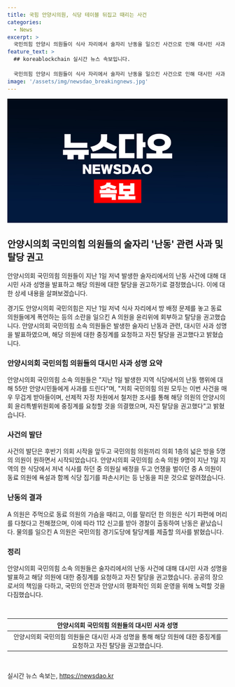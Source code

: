 ```yaml
---
title: 국힘 안양시의원, 식당 테이블 뒤집고 때리는 사건
categories:
  - News
excerpt: >
  국민의힘 안양시 의원들이 식사 자리에서 술자리 난동을 일으킨 사건으로 인해 대시민 사과 성명을 발표하고, 해당 의원에게 탈당을 권고했다. 이에 대해 국민의힘 안양시 의원 7명은 4일 오후 대시민에게 사과를 드리면서 해당 의원을 회부하고 탈당을 권고했다고 밝혔으며, 사건의 발단과 상세한 사고 경위도 공개했다. A 의원은 이에 대해 국민의힘 경기도당에 탈당계를 제출할 의사를 밝혔다. 이러한 사건으로 안양시 내외의 이목이 집중되는 가운데, 국민의힘 안양시 의회의 인적 분열과 관련된 이슈로 더 큰 관심이 쏠릴 것으로 보인다.
feature_text: >
  ## koreablockchain 실시간 뉴스 속보입니다.

  국민의힘 안양시 의원들이 식사 자리에서 술자리 난동을 일으킨 사건으로 인해 대시민 사과 성명을 발표하고, 해당 의원에게 탈당을 권고했다. 이에 대해 국민의힘 안양시 의원 7명은 4일 오후 대시민에게 사과를 드리면서 해당 의원을 회부하고 탈당을 권고했다고 밝혔으며, 사건의 발단과 상세한 사고 경위도 공개했다. A 의원은 이에 대해 국민의힘 경기도당에 탈당계를 제출할 의사를 밝혔다. 이러한 사건으로 안양시 내외의 이목이 집중되는 가운데, 국민의힘 안양시 의회의 인적 분열과 관련된 이슈로 더 큰 관심이 쏠릴 것으로 보인다.
image: '/assets/img/newsdao_breakingnews.jpg'
---
```


<p><img src="/assets/img/newsdao_breakingnews.jpg" alt="koreablockchain 속보" /></p>

<h2 data-ke-size="size26">안양시의회 국민의힘 의원들의 술자리 '난동' 관련 사과 및 탈당 권고</h2>

<p>안양시의회 국민의힘 의원들이 지난 1일 저녁 발생한 술자리에서의 난동 사건에 대해 대시민 사과 성명을 발표하고 해당 의원에 대한 탈당을 권고하기로 결정했습니다. 이에 대한 상세 내용을 살펴보겠습니다.</p>

<p data-ke-size="size16">경기도 안양시의회 국민의힘은 지난 1일 저녁 식사 자리에서 방 배정 문제를 놓고 동료 의원들에게 폭언하는 등의 소란을 일으킨 A 의원을 윤리위에 회부하고 탈당을 권고했습니다. 안양시의회 국민의힘 소속 의원들은 발생한 술자리 난동과 관련, 대시민 사과 성명을 발표하였으며, 해당 의원에 대한 중징계를 요청하고 자진 탈당을 권고했다고 밝혔습니다.</p>

<h3 data-ke-style="text-align: center;">안양시의회 국민의힘 의원들의 대시민 사과 성명 요약</h3>

<p data-ke-size="size16">안양시의회 국민의힘 소속 의원들은 "지난 1일 발생한 지역 식당에서의 난동 행위에 대해 55만 안양시민들에게 사과를 드린다"며, "저희 국민의힘 의원 모두는 이번 사건을 매우 무겁게 받아들이며, 선제적 자정 차원에서 철저한 조사를 통해 해당 의원의 안양시의회 윤리특별위원회에 중징계를 요청할 것을 의결했으며, 자진 탈당을 권고했다"고 밝혔습니다.</p>

<h3 data-ke-style="text-align: center;">사건의 발단</h3>

<p data-ke-size="size16">사건의 발단은 후반기 의회 시작을 앞두고 국민의힘 의원끼리 의회 1층의 넓은 방을 5명의 의원이 원하면서 시작되었습니다. 안양시의회 국민의힘 소속 의원 9명이 지난 1일 지역의 한 식당에서 저녁 식사를 하던 중 의원실 배정을 두고 언쟁을 벌이던 중 A 의원이 동료 의원에 욕설과 함께 식당 집기를 파손시키는 등 난동을 피운 것으로 알려졌습니다.</p>

<h3 data-ke-style="text-align: center;">난동의 결과</h3>

<p data-ke-size="size16">A 의원은 주먹으로 동료 의원의 가슴을 때리고, 이를 말리던 한 의원은 식기 파편에 머리를 다쳤다고 전해졌으며, 이에 따라 112 신고를 받아 경찰이 출동하여 난동은 끝났습니다. 물의를 일으킨 A 의원은 국민의힘 경기도당에 탈당계를 제출할 의사를 밝혔습니다.</p>

<h3 data-ke-style="text-align: center;">정리</h3>

<p data-ke-size="size16">안양시의회 국민의힘 소속 의원들은 술자리에서의 난동 사건에 대해 대시민 사과 성명을 발표하고 해당 의원에 대한 중징계를 요청하고 자진 탈당을 권고했습니다. 공공의 장으로서의 책임을 다하고, 국민의 안전과 안양시의 평화적인 의회 운영을 위해 노력할 것을 다짐했습니다.</p>

<p data-ke-size="size16">&nbsp;</p>

<table>
    <thead>
        <tr>
            <th style="text-align: center;">안양시의회 국민의힘 의원들의 대시민 사과 성명</th>
        </tr>
    </thead>
    <tbody>
        <tr>
            <td style="text-align: center;">안양시의회 국민의힘 의원들은 대시민 사과 성명을 통해 해당 의원에 대한 중징계를 요청하고 자진 탈당을 권고했습니다.</td>
        </tr>
    </tbody>
</table>

<p data-ke-size="size16">&nbsp;</p>
실시간 뉴스 속보는, <a href="https://newsdao.kr" rel="dofollow">https://newsdao.kr</a>


